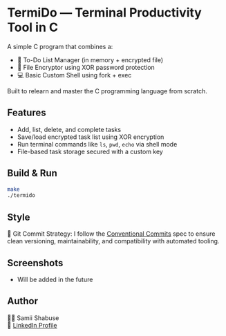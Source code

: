 # TermiDo — Terminal Productivity Tool in C

A simple C program that combines a:
- 📝 To-Do List Manager (in memory + encrypted file)
- 🔐 File Encryptor using XOR password protection
- 💻 Basic Custom Shell using fork + exec

Built to relearn and master the C programming language from scratch.

## Features
- Add, list, delete, and complete tasks
- Save/load encrypted task list using XOR encryption
- Run terminal commands like `ls`, `pwd`, `echo` via shell mode
- File-based task storage secured with a custom key

## Build & Run

```bash
make
./termido
```

## Style
🧠 Git Commit Strategy: I follow the [Conventional Commits](https://www.conventionalcommits.org/en/v1.0.0/) spec to ensure clean versioning, maintainability, and compatibility with automated tooling.

## Screenshots

- Will be added in the future

## Author

👨‍💻 Samii Shabuse  
🔗 [LinkedIn Profile](https://www.linkedin.com/in/samiishabuse/)
